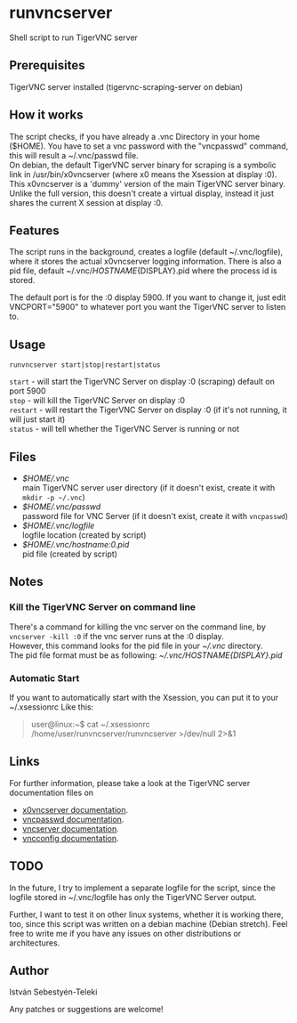# runvncserver
Shell script to run TigerVNC server 

## Prerequisites
TigerVNC server installed (tigervnc-scraping-server on debian)  

## How it works
The script checks, if you have already a .vnc Directory in your home ($HOME). You have to set a vnc password with the "vncpasswd" command, this will result a ~/.vnc/passwd file.  
On debian, the default TigerVNC server binary for scraping is a symbolic link in /usr/bin/x0vncserver (where x0 means the Xsession at display :0). This x0vncserver is a 'dummy' version of the main TigerVNC server binary. Unlike the full version, this doesn't create a virtual display, instead it just shares the current X session at display :0.

## Features
The script runs in the background, creates a logfile (default ~/.vnc/logfile), where it stores the actual x0vncserver logging information. There is also a pid file, default ~/.vnc/${HOSTNAME}${DISPLAY}.pid where the process id is stored.

The default port is for the :0 display 5900. If you want to change it, just edit VNCPORT="5900" to whatever port you want the TigerVNC server to listen to.


## Usage
`runvncserver start|stop|restart|status`  

`start` - will start the TigerVNC Server on display :0 (scraping) default on port 5900  
`stop` - will kill the TigerVNC Server on display :0  
`restart` - will restart the TigerVNC Server on display :0 (if it's not running, it will just start it)  
`status` - will tell whether the TigerVNC Server is running or not

## Files
* *$HOME/.vnc*  
main TigerVNC server user directory (if it doesn't exist, create it with `mkdir -p ~/.vnc`)
* *$HOME/.vnc/passwd*  
password file for VNC Server (if it doesn't exist, create it with `vncpasswd`)
* *$HOME/.vnc/logfile*  
logfile location (created by script)
* *$HOME/.vnc/hostname:0.pid*  
pid file (created by script)

## Notes

### Kill the TigerVNC Server on command line
There's a command for killing the vnc server on the command line, by `vncserver -kill :0` if the vnc server runs at the :0 display.  
However, this command looks for the pid file in your *~/.vnc* directory.  
The pid file format must be as following: *~/.vnc/${HOSTNAME}${DISPLAY}.pid*  

### Automatic Start
If you want to automatically start with the Xsession, you can put it to your ~/.xsessionrc
Like this:

> user@linux:~$ cat ~/.xsessionrc  
> /home/user/runvncserver/runvncserver >/dev/null 2>&1

## Links
For further information, please take a look at the TigerVNC server documentation files on
- [x0vncserver documentation](https://tigervnc.org/doc/x0vncserver.html).
- [vncpasswd documentation](https://tigervnc.org/doc/vncpasswd.html).
- [vncserver documentation](https://tigervnc.org/doc/vncserver.html).
- [vncconfig documentation](https://tigervnc.org/doc/vncconfig.html).

## TODO
In the future, I try to implement a separate logfile for the script, since the logfile stored in ~/.vnc/logfile has only the TigerVNC Server output.

Further, I want to test it on other linux systems, whether it is working there, too, since this script was written on a debian machine (Debian stretch). Feel free to write me if you have any issues on other distributions or architectures.

## Author
István Sebestyén-Teleki

Any patches or suggestions are welcome!
